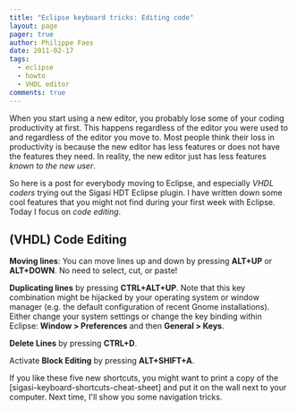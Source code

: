 ```yaml
---
title: "Eclipse keyboard tricks: Editing code"
layout: page 
pager: true
author: Philippe Faes
date: 2011-02-17
tags: 
  - eclipse
  - howto
  - VHDL editor
comments: true
---
```

When you start using a new editor, you probably lose some of your coding productivity at first. This happens regardless of the editor you were used to and regardless of the editor you move to. Most people think their loss in productivity is because the new editor has less features or does not have the features they need. In reality, the new editor just has less features <em>known to the new user</em>.

So here is a post for everybody moving to Eclipse, and especially <em>VHDL coders</em> trying out the Sigasi HDT Eclipse plugin. I have written down some cool features that you might not find during your first week with Eclipse. Today I focus on <em>code editing</em>.


## (VHDL) Code Editing

**Moving lines**: You can move lines up and down by pressing **ALT+UP** or **ALT+DOWN**. No need to select, cut, or paste!

**Duplicating lines** by pressing **CTRL+ALT+UP**. Note that this key combination might be hijacked by your operating system or window manager (e.g. the default configuration of recent Gnome installations). Either change your system settings or change the key binding within Eclipse: **Window > Preferences** and then **General > Keys**. 

**Delete Lines** by pressing **CTRL+D**.

Activate **Block Editing** by pressing **ALT+SHIFT+A**.

If you like these five new shortcuts, you might want to print a copy of the [sigasi-keyboard-shortcuts-cheat-sheet] and put it on the wall next to your computer. Next time, I'll show you some navigation tricks.